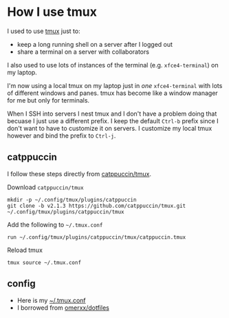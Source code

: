 # How I use tmux

I used to use [tmux](https://github.com/tmux/tmux/wiki) just to:

- keep a long running shell on a server after I logged out
- share a terminal on a server with collaborators

I also used to use lots of instances of the terminal
(e.g. `xfce4-terminal`) on my laptop.

I'm now using a local tmux on my laptop just in _one_
`xfce4-terminal` with lots of different windows and panes.
tmux has become like a window manager for me but only for
terminals.

When I SSH into servers I nest tmux and I don't have a problem
doing that becuase I just use a different prefix. I keep the
default `Ctrl-b` prefix since I don't want to have to customize
it on servers. I customize my local tmux however and bind the prefix
to `Ctrl-j`.

## catppuccin

I follow these steps directly from
[catppuccin/tmux](https://github.com/catppuccin/tmux?tab=readme-ov-file#manual-recommended).

Download `catppuccin/tmux`
```
mkdir -p ~/.config/tmux/plugins/catppuccin
git clone -b v2.1.3 https://github.com/catppuccin/tmux.git ~/.config/tmux/plugins/catppuccin/tmux
```
Add the following to `~/.tmux.conf`
```
run ~/.config/tmux/plugins/catppuccin/tmux/catppuccin.tmux
```
Reload tmux
```
tmux source ~/.tmux.conf
```

## config

- Here is my [~/.tmux.conf](config/dot_tmux.conf)
- I borrowed from [omerxx/dotfiles](https://github.com/omerxx/dotfiles/blob/master/tmux/tmux.conf)
